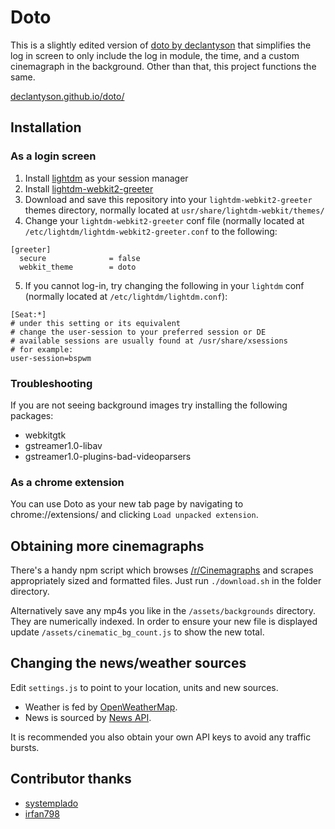 # Doto

This is a slightly edited version of [doto by declantyson](http://declantyson.github.io/doto/) that simplifies the log in screen to only include the log in module, the time, and a custom cinemagraph in the background. Other than that, this project functions the same.

[declantyson.github.io/doto/](http://declantyson.github.io/doto/)

## Installation

### As a login screen

1. Install [lightdm](https://wiki.archlinux.org/index.php/LightDM) as your session manager
2. Install [lightdm-webkit2-greeter](http://antergos.github.io/web-greeter/)
3. Download and save this repository into your `lightdm-webkit2-greeter` themes directory, normally located at `usr/share/lightdm-webkit/themes/`
4. Change your `lightdm-webkit2-greeter` conf file (normally located at `/etc/lightdm/lightdm-webkit2-greeter.conf` to the following:

```
[greeter]
  secure              = false
  webkit_theme        = doto
```

5. If you cannot log-in, try changing the following in your `lightdm` conf (normally located at `/etc/lightdm/lightdm.conf`):

```
[Seat:*]
# under this setting or its equivalent
# change the user-session to your preferred session or DE
# available sessions are usually found at /usr/share/xsessions
# for example:
user-session=bspwm
```

### Troubleshooting

If you are not seeing background images try installing the following packages:
- webkitgtk
- gstreamer1.0-libav
- gstreamer1.0-plugins-bad-videoparsers

### As a chrome extension

You can use Doto as your new tab page by navigating to chrome://extensions/ and clicking `Load unpacked extension`.

## Obtaining more cinemagraphs

There's a handy npm script which browses [/r/Cinemagraphs](https://reddit.com/r/Cinemagraphs) and scrapes appropriately sized and formatted files. Just run `./download.sh` in the folder directory.

Alternatively save any mp4s you like in the `/assets/backgrounds` directory. They are numerically indexed. In order to ensure your new file is displayed update `/assets/cinematic_bg_count.js` to show the new total.

## Changing the news/weather sources

Edit `settings.js` to point to your location, units and new sources.

- Weather is fed by [OpenWeatherMap](https://openweathermap.org/current).
- News is sourced by [News API](https://newsapi.org/abc-news-au-api).

It is recommended you also obtain your own API keys to avoid any traffic bursts.

## Contributor thanks

- [systemplado](https://github.com/systemplado)
- [irfan798](https://github.com/irfan798)

